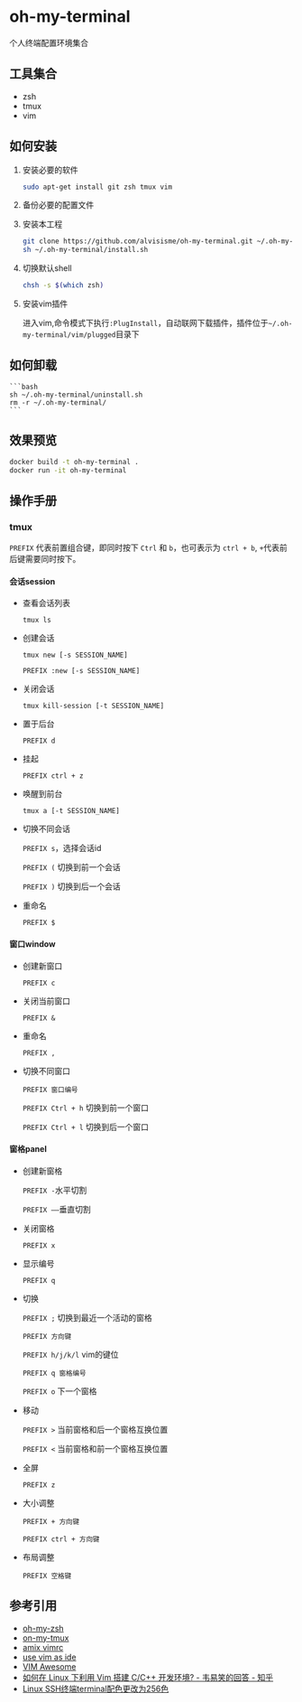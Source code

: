# oh-my-terminal

个人终端配置环境集合

## 工具集合

* zsh
* tmux
* vim

## 如何安装

1. 安装必要的软件

    ```bash
    sudo apt-get install git zsh tmux vim
    ```

1. 备份必要的配置文件

1. 安装本工程

    ```bash
    git clone https://github.com/alvisisme/oh-my-terminal.git ~/.oh-my-terminal
    sh ~/.oh-my-terminal/install.sh
    ```

1. 切换默认shell

    ```bash
    chsh -s $(which zsh)
    ```

1. 安装vim插件

    进入vim,命令模式下执行`:PlugInstall`，自动联网下载插件，插件位于`~/.oh-my-terminal/vim/plugged`目录下

## 如何卸载

    ```bash
    sh ~/.oh-my-terminal/uninstall.sh
    rm -r ~/.oh-my-terminal/
    ```

## 效果预览

```bash
docker build -t oh-my-terminal .
docker run -it oh-my-terminal
```

## 操作手册

### tmux

`PREFIX` 代表前置组合键，即同时按下 `Ctrl` 和 `b`，也可表示为
`ctrl + b`, `+`代表前后键需要同时按下。

#### 会话session
* 查看会话列表

    `tmux ls`

* 创建会话

    `tmux new [-s SESSION_NAME]`

    `PREFIX :new [-s SESSION_NAME]`

* 关闭会话

    `tmux kill-session [-t SESSION_NAME]`

* 置于后台

    `PREFIX d`

* 挂起

    `PREFIX ctrl + z`

* 唤醒到前台

    `tmux a [-t SESSION_NAME]`

* 切换不同会话

    `PREFIX s`，选择会话id

    `PREFIX (` 切换到前一个会话

    `PREFIX )` 切换到后一个会话

* 重命名

    `PREFIX $`

#### 窗口window
* 创建新窗口
    
    `PREFIX c`

* 关闭当前窗口
    
    `PREFIX &`

* 重命名
    
    `PREFIX ,`

* 切换不同窗口
    
    `PREFIX 窗口编号`

    `PREFIX Ctrl + h` 切换到前一个窗口

    `PREFIX Ctrl + l` 切换到后一个窗口

#### 窗格panel
* 创建新窗格

    `PREFIX -`水平切割

    `PREFIX ——`垂直切割

* 关闭窗格

    `PREFIX x`

* 显示编号

    `PREFIX q`

* 切换

    `PREFIX ;` 切换到最近一个活动的窗格
    
    `PREFIX 方向键`

    `PREFIX h/j/k/l` vim的键位

    `PREFIX q 窗格编号`

    `PREFIX o` 下一个窗格

* 移动

    `PREFIX >` 当前窗格和后一个窗格互换位置

    `PREFIX <` 当前窗格和前一个窗格互换位置

* 全屏

    `PREFIX z`

* 大小调整

    `PREFIX + 方向键`

    `PREFIX ctrl + 方向键`

* 布局调整

    `PREFIX 空格键`

## 参考引用

* [oh-my-zsh](https://github.com/robbyrussell/oh-my-zsh)
* [on-my-tmux](https://github.com/gpakosz/.tmux)
* [amix vimrc](https://github.com/amix/vimrc)
* [use vim as ide](https://github.com/yangyangwithgnu/use_vim_as_ide)
* [VIM Awesome](https://vimawesome.com/)
* [如何在 Linux 下利用 Vim 搭建 C/C++ 开发环境? - 韦易笑的回答 - 知乎](https://www.zhihu.com/question/47691414/answer/373700711)
* [Linux SSH终端terminal配色更改为256色](https://www.haiyun.me/archives/linux-terminal-xterm-256color.html)
